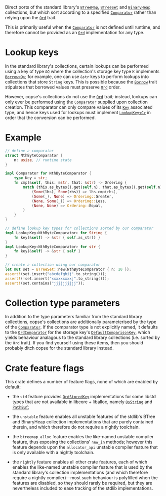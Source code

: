 Direct ports of the standard library's [`BTreeMap`][std::collections::BTreeMap],
[`BTreeSet`][std::collections::BTreeSet] and [`BinaryHeap`][std::collections::BinaryHeap]
collections, but which sort according to a specified [`Comparator`] rather than relying upon
the [`Ord`] trait.

This is primarily useful when the [`Comparator`] is not defined until runtime, and therefore
cannot be provided as an [`Ord`] implementation for any type.

# Lookup keys
In the standard library's collections, certain lookups can be performed using a key of type
`&Q` where the collection's storage key type `K` implements [`Borrow<Q>`]; for example, one
can use `&str` keys to perform lookups into collections that store `String` keys.  This is
possible because the [`Borrow`] trait stipulates that borrowed values must preserve [`Ord`]
order.

However, copse's collections do not use the [`Ord`] trait; instead, lookups can only ever
be performed using the [`Comparator`] supplied upon collection creation.  This comparator
can only compare values of its [`Key`][Comparator::Key] associated type, and hence keys used
for lookups must implement [`LookupKey<C>`] in order that the conversion can be performed.

# Example
```rust
// define a comparator
struct NthByteComparator {
    n: usize, // runtime state
}

impl Comparator for NthByteComparator {
    type Key = str;
    fn cmp(&self, this: &str, that: &str) -> Ordering {
        match (this.as_bytes().get(self.n), that.as_bytes().get(self.n)) {
            (Some(lhs), Some(rhs)) => lhs.cmp(rhs),
            (Some(_), None) => Ordering::Greater,
            (None, Some(_)) => Ordering::Less,
            (None, None) => Ordering::Equal,
        }
    }
}

// define lookup key types for collections sorted by our comparator
impl LookupKey<NthByteComparator> for String {
    fn key(&self) -> &str { self.as_str() }
}
impl LookupKey<NthByteComparator> for str {
    fn key(&self) -> &str { self }
}

// create a collection using our comparator
let mut set = BTreeSet::new(NthByteComparator { n: 10 });
assert!(set.insert("abcdefghij".to_string()));
assert!(!set.insert("xxxxxxxxxj".to_string()));
assert!(set.contains("jjjjjjjjjj"));
```

# Collection type parameters
In addition to the type parameters familiar from the standard library collections, copse's
collections are additionally parameterised by the type of the [`Comparator`].  If the
comparator type is not explicitly named, it defaults to the [`OrdComparator`] for the
storage key's [`DefaultComparisonKey`][OrdStoredKey::DefaultComparisonKey], which yields
behaviour analagous to the standard library collections (i.e. sorted by the `Ord` trait).
If you find yourself using these items, then you should probably ditch copse for the
standard library instead.

# Crate feature flags
This crate defines a number of feature flags, none of which are enabled by default:

* the `std` feature provides [`OrdStoredKey`] implementations for some libstd types
  that are not available in libcore + liballoc, namely [`OsString`] and [`PathBuf`];

* the `unstable` feature enables all unstable features of the stdlib's BTree and
  BinaryHeap collection implementations that are purely contained therein, and which
  therefore do not require a nightly toolchain.

* the `btreemap_alloc` feature enables the like-named unstable compiler feature, thus
  exposing the collections' `new_in` methods; however this feature depends upon the
  `allocator_api` unstable compiler feature that is only available with a nightly
  toolchain.

* the `nightly` feature enables all other crate features, each of which enables the
  like-named unstable compiler feature that is used by the standard library's collection
  implementations (and which therefore require a nightly compiler)—most such behaviour
  is polyfilled when the features are disabled, so they should rarely be required, but
  they are nevertheless included to ease tracking of the stdlib implementations.

[std::collections::BTreeMap]: https://doc.rust-lang.org/std/collections/struct.BTreeMap.html
[std::collections::BTreeSet]: https://doc.rust-lang.org/std/collections/struct.BTreeSet.html
[std::collections::BinaryHeap]: https://doc.rust-lang.org/std/collections/struct.BinaryHeap.html
[`Ord`]: https://doc.rust-lang.org/std/cmp/trait.Ord.html
[`Borrow`]: https://doc.rust-lang.org/std/borrow/trait.Borrow.html
[`Borrow<Q>`]: https://doc.rust-lang.org/std/borrow/trait.Borrow.html
[`Ord::cmp`]: https://doc.rust-lang.org/std/cmp/trait.Ord.html#tymethod.cmp
[`OsString`]: https://doc.rust-lang.org/std/ffi/os_str/struct.OsString.html
[`PathBuf`]: https://doc.rust-lang.org/std/path/struct.PathBuf.html

[`Comparator`]: https://docs.rs/copse/latest/copse/trait.Comparator.html
[Comparator::Key]: https://docs.rs/copse/latest/copse/trait.Comparator.html#associatedtype.Key
[`LookupKey<C>`]: https://docs.rs/copse/latest/copse/trait.LookupKey.html
[`OrdComparator`]: https://docs.rs/copse/latest/copse/struct.OrdComparator.html
[`OrdStoredKey`]: https://docs.rs/copse/latest/copse/trait.OrdStoredKey.html
[OrdStoredKey::DefaultComparisonKey]: https://docs.rs/copse/latest/copse/trait.OrdStoredKey.html#associatedtype.DefaultComparisonKey
